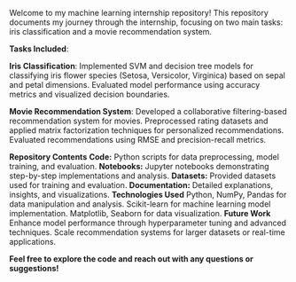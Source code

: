 Welcome to my machine learning internship repository! This repository documents my journey through the internship, focusing on two main tasks: iris classification and a movie recommendation system.

**Tasks Included**:

**Iris Classification**:
Implemented SVM and decision tree models for classifying iris flower species (Setosa, Versicolor, Virginica) based on sepal and petal dimensions.
Evaluated model performance using accuracy metrics and visualized decision boundaries.

**Movie Recommendation System**:
Developed a collaborative filtering-based recommendation system for movies.
Preprocessed rating datasets and applied matrix factorization techniques for personalized recommendations.
Evaluated recommendations using RMSE and precision-recall metrics.

**Repository Contents**
**Code:** Python scripts for data preprocessing, model training, and evaluation.
**Notebooks:** Jupyter notebooks demonstrating step-by-step implementations and analysis.
**Datasets:** Provided datasets used for training and evaluation.
**Documentation:** Detailed explanations, insights, and visualizations.
**Technologies Used**
Python, NumPy, Pandas for data manipulation and analysis.
Scikit-learn for machine learning model implementation.
Matplotlib, Seaborn for data visualization.
**Future Work**
Enhance model performance through hyperparameter tuning and advanced techniques.
Scale recommendation systems for larger datasets or real-time applications.

**Feel free to explore the code and reach out with any questions or suggestions!**

